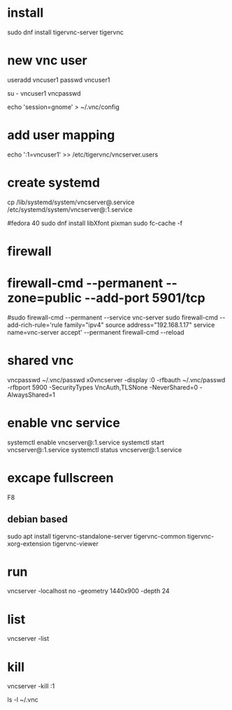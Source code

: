 # install
sudo dnf install tigervnc-server tigervnc

# new vnc user
useradd vncuser1
passwd vncuser1

su - vncuser1
vncpasswd

echo 'session=gnome' > ~/.vnc/config

# add user mapping
echo ':1=vncuser1' >> /etc/tigervnc/vncserver.users

# create systemd
cp /lib/systemd/system/vncserver@.service /etc/systemd/system/vncserver@:1.service


#fedora 40
sudo dnf install libXfont pixman
sudo fc-cache -f

# firewall
# firewall-cmd --permanent --zone=public --add-port 5901/tcp
#sudo firewall-cmd --permanent --service vnc-server 
sudo firewall-cmd --add-rich-rule='rule family="ipv4" source address="192.168.1.17" service name=vnc-server accept' --permanent
firewall-cmd  --reload

# shared vnc
vncpasswd ~/.vnc/passwd
x0vncserver -display :0 -rfbauth ~/.vnc/passwd -rfbport 5900 -SecurityTypes VncAuth,TLSNone -NeverShared=0 -AlwaysShared=1

# enable vnc service
systemctl enable vncserver@:1.service
systemctl start vncserver@:1.service
systemctl status vncserver@\:1.service


# excape fullscreen
F8

## debian based
sudo apt install tigervnc-standalone-server tigervnc-common tigervnc-xorg-extension tigervnc-viewer


# run
vncserver -localhost no -geometry 1440x900 -depth 24

# list
vncserver -list

# kill
vncserver -kill :1

ls -l ~/.vnc 

